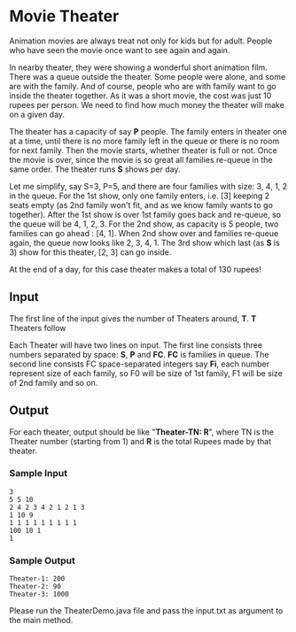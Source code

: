 # Movie Theater 

Animation movies are always treat not only for kids but for adult. People who have seen the movie once want to see again and again.

In nearby theater, they were showing a wonderful short animation film. There was a queue outside the theater.
Some people were alone, and some are with the family. And of course, people who are with family want to go inside the theater together.
As it was a short movie, the cost was just 10 rupees per person. We need to find how much money the theater will make on a given day.

The theater has a capacity of say **P** people.
The family enters in theater one at a time, until there is no more family left in the queue or there is no room for next family. Then the movie starts, whether theater is full or not.
Once the movie is over, since the movie is so great all families re-queue in the same order. The theater runs **S** shows per day.

Let me simplify, say S=3, P=5, and there are four families with size: 3, 4, 1, 2 in the queue. For the 1st show, only one family enters, i.e. [3] keeping 2 seats empty (as 2nd family won't fit, and as we know family wants to go together).
After the 1st show is over 1st family goes back and re-queue, so the queue will be 4, 1, 2, 3. For the 2nd show, as capacity is 5 people, two families can go ahead : [4, 1].
When 2nd show over and families re-queue again, the queue now looks like 2, 3, 4, 1. The 3rd show which last (as **S** is 3) show for this theater, [2, 3] can go inside.

At the end of a day, for this case theater makes a total of 130 rupees!

## Input

The first line of the input gives the number of Theaters around, **T**. **T** Theaters follow

Each Theater will have two lines on input.
The first line consists three numbers separated by space: **S**, **P** and **FC**. **FC** is families in queue.
The second line consists FC space-separated integers say **Fi**, each number represent size of each family, so F0 will be size of 1st family, F1 will be size of 2nd family and so on.

## Output
For each theater, output should be like "**Theater-TN: R**", where TN is the Theater number (starting from 1) and **R** is the total Rupees made by that theater.

### Sample Input
```
3
5 5 10
2 4 2 3 4 2 1 2 1 3
1 10 9
1 1 1 1 1 1 1 1 1
100 10 1
1
```

### Sample Output

```
Theater-1: 200
Theater-2: 90
Theater-3: 1000
```
Please run the TheaterDemo.java file and pass the input.txt as argument to the main method.
